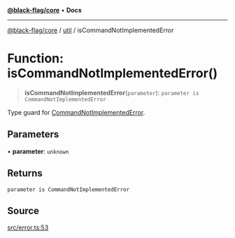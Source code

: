 [**@black-flag/core**](../../README.md) • **Docs**

***

[@black-flag/core](../../README.md) / [util](../README.md) / isCommandNotImplementedError

# Function: isCommandNotImplementedError()

> **isCommandNotImplementedError**(`parameter`): `parameter is CommandNotImplementedError`

Type guard for [CommandNotImplementedError](../classes/CommandNotImplementedError.md).

## Parameters

• **parameter**: `unknown`

## Returns

`parameter is CommandNotImplementedError`

## Source

[src/error.ts:53](https://github.com/Xunnamius/black-flag/blob/078357b0a89baf1ca6264881df1614997567a0db/src/error.ts#L53)
